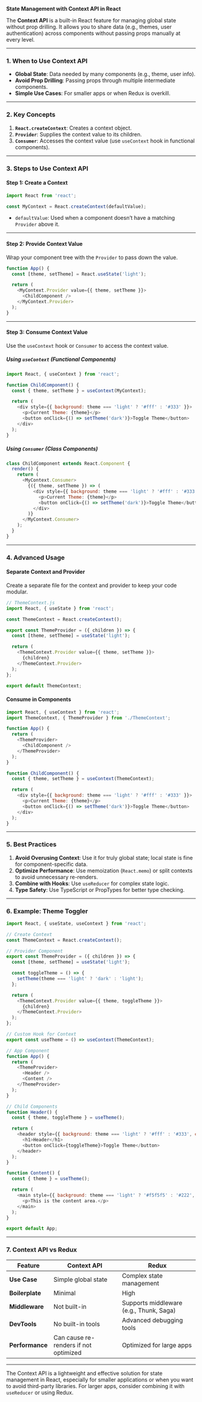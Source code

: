 **State Management with Context API in React**

The **Context API** is a built-in React feature for managing global state without prop drilling. It allows you to share data (e.g., themes, user authentication) across components without passing props manually at every level.

---

### **1. When to Use Context API**
- **Global State**: Data needed by many components (e.g., theme, user info).  
- **Avoid Prop Drilling**: Passing props through multiple intermediate components.  
- **Simple Use Cases**: For smaller apps or when Redux is overkill.

---

### **2. Key Concepts**
1. **`React.createContext`**: Creates a context object.  
2. **`Provider`**: Supplies the context value to its children.  
3. **`Consumer`**: Accesses the context value (use `useContext` hook in functional components).  

---

### **3. Steps to Use Context API**

#### **Step 1: Create a Context**
```javascript
import React from 'react';

const MyContext = React.createContext(defaultValue);
```
- `defaultValue`: Used when a component doesn’t have a matching `Provider` above it.

---

#### **Step 2: Provide Context Value**
Wrap your component tree with the `Provider` to pass down the value.

```javascript
function App() {
  const [theme, setTheme] = React.useState('light');

  return (
    <MyContext.Provider value={{ theme, setTheme }}>
      <ChildComponent />
    </MyContext.Provider>
  );
}
```

---

#### **Step 3: Consume Context Value**
Use the `useContext` hook or `Consumer` to access the context value.

##### **Using `useContext` (Functional Components)**
```javascript
import React, { useContext } from 'react';

function ChildComponent() {
  const { theme, setTheme } = useContext(MyContext);

  return (
    <div style={{ background: theme === 'light' ? '#fff' : '#333' }}>
      <p>Current Theme: {theme}</p>
      <button onClick={() => setTheme('dark')}>Toggle Theme</button>
    </div>
  );
}
```

##### **Using `Consumer` (Class Components)**
```javascript
class ChildComponent extends React.Component {
  render() {
    return (
      <MyContext.Consumer>
        {({ theme, setTheme }) => (
          <div style={{ background: theme === 'light' ? '#fff' : '#333' }}>
            <p>Current Theme: {theme}</p>
            <button onClick={() => setTheme('dark')}>Toggle Theme</button>
          </div>
        )}
      </MyContext.Consumer>
    );
  }
}
```

---

### **4. Advanced Usage**

#### **Separate Context and Provider**
Create a separate file for the context and provider to keep your code modular.

```javascript
// ThemeContext.js
import React, { useState } from 'react';

const ThemeContext = React.createContext();

export const ThemeProvider = ({ children }) => {
  const [theme, setTheme] = useState('light');

  return (
    <ThemeContext.Provider value={{ theme, setTheme }}>
      {children}
    </ThemeContext.Provider>
  );
};

export default ThemeContext;
```

#### **Consume in Components**
```javascript
import React, { useContext } from 'react';
import ThemeContext, { ThemeProvider } from './ThemeContext';

function App() {
  return (
    <ThemeProvider>
      <ChildComponent />
    </ThemeProvider>
  );
}

function ChildComponent() {
  const { theme, setTheme } = useContext(ThemeContext);

  return (
    <div style={{ background: theme === 'light' ? '#fff' : '#333' }}>
      <p>Current Theme: {theme}</p>
      <button onClick={() => setTheme('dark')}>Toggle Theme</button>
    </div>
  );
}
```

---

### **5. Best Practices**
1. **Avoid Overusing Context**: Use it for truly global state; local state is fine for component-specific data.  
2. **Optimize Performance**: Use memoization (`React.memo`) or split contexts to avoid unnecessary re-renders.  
3. **Combine with Hooks**: Use `useReducer` for complex state logic.  
4. **Type Safety**: Use TypeScript or PropTypes for better type checking.  

---

### **6. Example: Theme Toggler**
```javascript
import React, { useState, useContext } from 'react';

// Create Context
const ThemeContext = React.createContext();

// Provider Component
export const ThemeProvider = ({ children }) => {
  const [theme, setTheme] = useState('light');

  const toggleTheme = () => {
    setTheme(theme === 'light' ? 'dark' : 'light');
  };

  return (
    <ThemeContext.Provider value={{ theme, toggleTheme }}>
      {children}
    </ThemeContext.Provider>
  );
};

// Custom Hook for Context
export const useTheme = () => useContext(ThemeContext);

// App Component
function App() {
  return (
    <ThemeProvider>
      <Header />
      <Content />
    </ThemeProvider>
  );
}

// Child Components
function Header() {
  const { theme, toggleTheme } = useTheme();

  return (
    <header style={{ background: theme === 'light' ? '#fff' : '#333', color: theme === 'light' ? '#000' : '#fff' }}>
      <h1>Header</h1>
      <button onClick={toggleTheme}>Toggle Theme</button>
    </header>
  );
}

function Content() {
  const { theme } = useTheme();

  return (
    <main style={{ background: theme === 'light' ? '#f5f5f5' : '#222', color: theme === 'light' ? '#000' : '#fff' }}>
      <p>This is the content area.</p>
    </main>
  );
}

export default App;
```

---

### **7. Context API vs Redux**
| **Feature**            | **Context API**                          | **Redux**                              |
|-------------------------|------------------------------------------|----------------------------------------|
| **Use Case**            | Simple global state                     | Complex state management               |
| **Boilerplate**         | Minimal                                 | High                                   |
| **Middleware**          | Not built-in                            | Supports middleware (e.g., Thunk, Saga) |
| **DevTools**            | No built-in tools                       | Advanced debugging tools               |
| **Performance**         | Can cause re-renders if not optimized   | Optimized for large apps               |

---

The Context API is a lightweight and effective solution for state management in React, especially for smaller applications or when you want to avoid third-party libraries. For larger apps, consider combining it with `useReducer` or using Redux.
